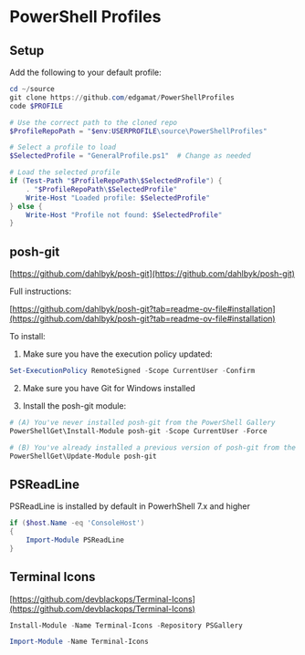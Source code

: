 # PowerShell Profiles

## Setup

Add the following to your default profile:

```powershell
cd ~/source
git clone https://github.com/edgamat/PowerShellProfiles
code $PROFILE
```

```powershell
# Use the correct path to the cloned repo
$ProfileRepoPath = "$env:USERPROFILE\source\PowerShellProfiles"

# Select a profile to load
$SelectedProfile = "GeneralProfile.ps1"  # Change as needed

# Load the selected profile
if (Test-Path "$ProfileRepoPath\$SelectedProfile") {
    . "$ProfileRepoPath\$SelectedProfile"
    Write-Host "Loaded profile: $SelectedProfile"
} else {
    Write-Host "Profile not found: $SelectedProfile"
}
```

## posh-git

[https://github.com/dahlbyk/posh-git](https://github.com/dahlbyk/posh-git)

Full instructions:

[https://github.com/dahlbyk/posh-git?tab=readme-ov-file#installation](https://github.com/dahlbyk/posh-git?tab=readme-ov-file#installation)

To install:

1. Make sure you have the execution policy updated:

```powershell
Set-ExecutionPolicy RemoteSigned -Scope CurrentUser -Confirm
```

2. Make sure you have Git for Windows installed

3. Install the posh-git module:

```powershell
# (A) You've never installed posh-git from the PowerShell Gallery
PowerShellGet\Install-Module posh-git -Scope CurrentUser -Force

# (B) You've already installed a previous version of posh-git from the PowerShell Gallery
PowerShellGet\Update-Module posh-git
```

## PSReadLine

PSReadLine is installed by default in PowerhShell 7.x and higher

```powershell
if ($host.Name -eq 'ConsoleHost')
{
    Import-Module PSReadLine
}
```

## Terminal Icons

[https://github.com/devblackops/Terminal-Icons](https://github.com/devblackops/Terminal-Icons)

```powershell
Install-Module -Name Terminal-Icons -Repository PSGallery

Import-Module -Name Terminal-Icons
```
